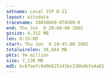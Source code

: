 ```yaml
---
setname: Local ISP B-II
layout: witsdata
tracename: 20050609-074500-0
end: Thu Jun  9 20:00:00 2005
gzsize: 4,312 MB
len: 0:15:00
start: Thu Jun  9 19:45:00 2005
totalwirelen: 36,844 MB
pkts: 94 million
size: 7,138 MB
md5: bcb7eefc9d0b625141bc230bdbfa4a81
---
```

